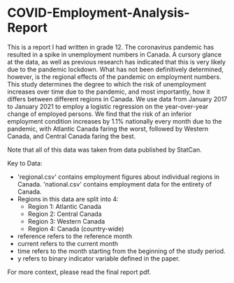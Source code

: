 # COVID-Employment-Analysis-Report
This is a report I had written in grade 12. The coronavirus pandemic has resulted in a spike in unemployment numbers in Canada. A cursory glance at the data, as well as previous research has indicated that this is very likely due to the pandemic lockdown. What has not been definitively determined, however, is the regional effects of the pandemic on employment numbers. This study determines the degree to which the risk of unemployment increases over time due to the pandemic, and most importantly, how it differs between different regions in Canada. We use data from January 2017 to January 2021 to employ a logistic regression on the year-over-year change of employed persons. We find that the risk of an inferior employment condition increases by 1.1% nationally every month due to the pandemic, with Atlantic Canada faring the worst, followed by Western Canada, and Central Canada faring the best.

Note that all of this data was taken from data published by StatCan.

Key to Data:
- 'regional.csv' contains employment figures about individual regions in Canada. 'national.csv' contains employment data for the entirety of Canada. 
- Regions in this data are split into 4:
    - Region 1: Atlantic Canada
    - Region 2: Central Canada
    - Region 3: Western Canada
    - Region 4: Canada (country-wide)
- reference refers to the reference month
- current refers to the current month
- time refers to the month starting from the beginning of the study period. 
- y refers to binary indicator variable defined in the paper. 

For more context, please read the final report pdf. 
